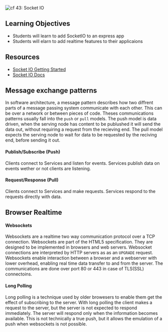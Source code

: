![cf](http://i.imgur.com/7v5ASc8.png) 43: Socket IO

## Learning Objectives
* Students will learn to add SocketIO to an express app
* Students will elarn to add realtime features to their applicaions

## Resources
* [Socket IO Getting Started](https://socket.io/get-started/chat/)
* [Socket IO Docs](https://socket.io/docs/)

## Message exchange patterns
In software architecture, a message pattern describes how two diffrent parts of a message passing system communicate with each other. This can be over a network or between pieces of code. Theses communications patterns usually fall into the `push` or `pull` models. The push model is data driven, when the serving node has content to be publushed it will send the data out, without requiring a request from the recieving end. The pull model expects the serving node to wait for data to be requested by the reciving end, before sending it out.

#### Publish/Subscribe (Push)
Clients connect to Services and listen for events. Services publish data on events wether or not clients are listening.

#### Request/Response (Pull)
Clients connect to Services and make requests. Services respond to the requests directly with data.

## Browser Realtime
#### Websockets
Websockets are a realtime two way communication protocol over a TCP connection. Websockets are part of the HTML5 specification. They are designed to be implemented in browsers and web servers. Websocket connections are interpreted by HTTP servers as as an `UPGRADE` request. Websockets enable interaction between a browser and a webserver with lower overhead, enabling real time data transfer to and from the server. The communications are done over port 80 or 443 in case of TLS(SSL) connectoins.

#### Long Polling
Long polling is a technique used by older browesers to enable them get the effect of subscribing to the server. With long polling the client makes a request to the server, but the server is not expected to respond immediately. The server will respond only when the information becomes available. This is not technically a true push, but it allows the emulation of a push when websockets is not possible. 


